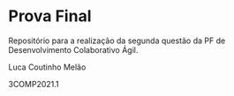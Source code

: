 # Prova Final

Repositório para a realização da segunda questão da PF de Desenvolvimento Colaborativo Ágil.

Luca  Coutinho Melão

3COMP2021.1
